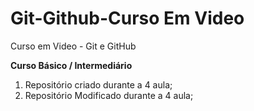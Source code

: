 # Git-Github-Curso Em Video
 Curso em Video - Git e GitHub
 
 **Curso Básico / Intermediário**

 1. Repositório criado durante a 4 aula;
 2. Repositório Modificado durante a 4 aula;